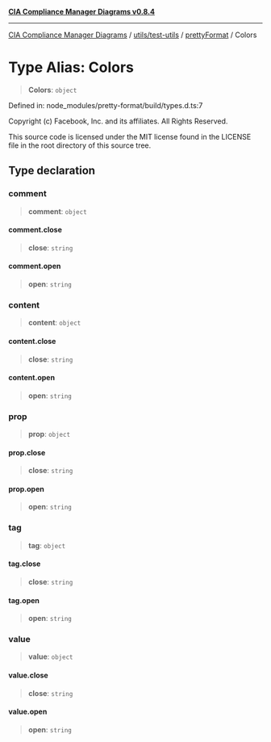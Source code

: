 [**CIA Compliance Manager Diagrams v0.8.4**](../../../../../README.md)

***

[CIA Compliance Manager Diagrams](../../../../../modules.md) / [utils/test-utils](../../../README.md) / [prettyFormat](../README.md) / Colors

# Type Alias: Colors

> **Colors**: `object`

Defined in: node\_modules/pretty-format/build/types.d.ts:7

Copyright (c) Facebook, Inc. and its affiliates. All Rights Reserved.

This source code is licensed under the MIT license found in the
LICENSE file in the root directory of this source tree.

## Type declaration

### comment

> **comment**: `object`

#### comment.close

> **close**: `string`

#### comment.open

> **open**: `string`

### content

> **content**: `object`

#### content.close

> **close**: `string`

#### content.open

> **open**: `string`

### prop

> **prop**: `object`

#### prop.close

> **close**: `string`

#### prop.open

> **open**: `string`

### tag

> **tag**: `object`

#### tag.close

> **close**: `string`

#### tag.open

> **open**: `string`

### value

> **value**: `object`

#### value.close

> **close**: `string`

#### value.open

> **open**: `string`

